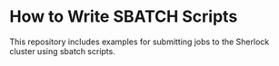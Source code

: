 # How to Write SBATCH Scripts

This repository includes examples for submitting jobs to the Sherlock cluster using sbatch scripts.
